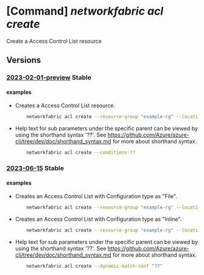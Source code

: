 # [Command] _networkfabric acl create_

Create a Access Control List resource

## Versions

### [2023-02-01-preview](/Resources/mgmt-plane/L3N1YnNjcmlwdGlvbnMve30vcmVzb3VyY2Vncm91cHMve30vcHJvdmlkZXJzL21pY3Jvc29mdC5tYW5hZ2VkbmV0d29ya2ZhYnJpYy9hY2Nlc3Njb250cm9sbGlzdHMve30=/2023-02-01-preview.xml) **Stable**

<!-- mgmt-plane /subscriptions/{}/resourcegroups/{}/providers/microsoft.managednetworkfabric/accesscontrollists/{} 2023-02-01-preview -->

#### examples

- Creates a Access Control List resource.
    ```bash
        networkfabric acl create --resource-group "example-rg" --location "westus3" --resource-name "example-accesscontrollist" --address-family "ipv4" --conditions "[{sequenceNumber:123,action:allow,destinationAddress:'1.1.10.10',destinationPort:1254,sourceAddress:'1.1.1.0/24',sourcePort:1276,protocol:255,annotation:asdf}]"
    ```

- Help text for sub parameters under the specific parent can be viewed by using the shorthand syntax '??'. See https://github.com/Azure/azure-cli/tree/dev/doc/shorthand_syntax.md for more about shorthand syntax.
    ```bash
        networkfabric acl create --conditions ??
    ```

### [2023-06-15](/Resources/mgmt-plane/L3N1YnNjcmlwdGlvbnMve30vcmVzb3VyY2Vncm91cHMve30vcHJvdmlkZXJzL21pY3Jvc29mdC5tYW5hZ2VkbmV0d29ya2ZhYnJpYy9hY2Nlc3Njb250cm9sbGlzdHMve30=/2023-06-15.xml) **Stable**

<!-- mgmt-plane /subscriptions/{}/resourcegroups/{}/providers/microsoft.managednetworkfabric/accesscontrollists/{} 2023-06-15 -->

#### examples

- Creates an Access Control List with Configuration type as "File".
    ```bash
        networkfabric acl create --resource-group "example-rg" --location "westus3" --resource-name "example-accesscontrollist" --configuration-type "File" --acls-url "https://ACL-Storage-URL"
    ```

- Creates an Access Control List with Configuration type as "Inline".
    ```bash
        networkfabric acl create --resource-group "example-rg" --location "westus3" --resource-name "example-accesscontrollist" --configuration-type "Inline" --default-action "Permit" --dynamic-match-conf "[{ipGroups:[{name:'example-ipGroup',ipAddressType:IPv4,ipPrefixes:['10.20.3.1/20']}],vlanGroups:[{name:'example-vlanGroup',vlans:['20-30']}],portGroups:[{name:'example-portGroup',ports:['100-200']}]}]" --match-conf "[{matchConfigurationName:'example-match',sequenceNumber:123,ipAddressType:IPv4,matchConditions:[{etherTypes:['0x1'],fragments:['0xff00-0xffff'],ipLengths:['4094-9214'],ttlValues:[23],dscpMarkings:[32],portCondition:{flags:[established],portType:SourcePort,layer4Protocol:TCP,ports:['1-20'],portGroupNames:['example-portGroup']},protocolTypes:[TCP],vlanMatchCondition:{vlans:['20-30'],innerVlans:[30],vlanGroupNames:['example-vlanGroup']},ipCondition:{type:SourceIP,prefixType:Prefix,ipPrefixValues:['10.20.20.20/12'],ipGroupNames:['example-ipGroup']}}],actions:[{type:Count,counterName:'example-counter'}]}]"
    ```

- Help text for sub parameters under the specific parent can be viewed by using the shorthand syntax '??'. See https://github.com/Azure/azure-cli/tree/dev/doc/shorthand_syntax.md for more about shorthand syntax.
    ```bash
        networkfabric acl create --dynamic-match-conf "??"
    ```
